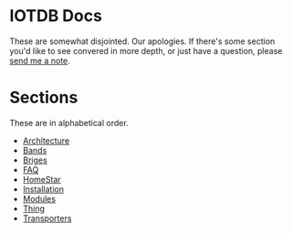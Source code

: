 # IOTDB Docs

These are somewhat disjointed. 
Our apologies. 
If there's some section you'd like to see convered in more depth,
or just have a question, please
[send me a note](mailto:davidjanes@iotdb.org).

# Sections

These are in alphabetical order.

* [Architecture](architecture.md) 
* [Bands](bands.md)
* [Briges](bridges.md)
* [FAQ](faq.md)
* [HomeStar](homestar.md)
* [Installation](install.md)
* [Modules](modules.md)
* [Thing](thing.md)
* [Transporters](transporters.md)
